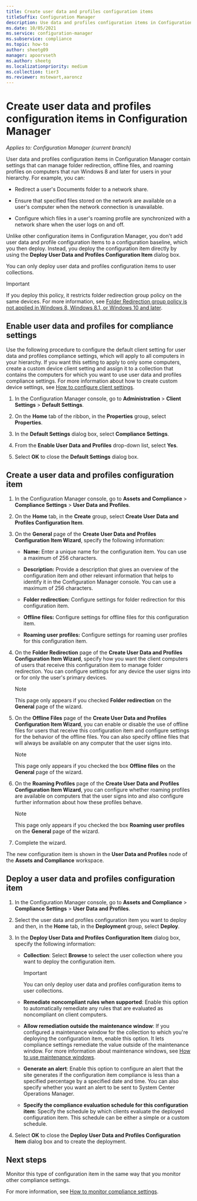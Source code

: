 ```yaml
---
title: Create user data and profiles configuration items
titleSuffix: Configuration Manager
description: Use data and profiles configuration items in Configuration Manager to manage folder redirection, offline files, and roaming profiles.
ms.date: 10/05/2021
ms.service: configuration-manager
ms.subservice: compliance
ms.topic: how-to
author: sheetg09
manager: apoorvseth
ms.author: sheetg
ms.localizationpriority: medium
ms.collection: tier3
ms.reviewer: mstewart,aaroncz 
---
```


# Create user data and profiles configuration items in Configuration Manager

*Applies to: Configuration Manager (current branch)*

User data and profiles configuration items in Configuration Manager contain settings that can manage folder redirection, offline files, and roaming profiles on computers that run Windows 8 and later for users in your hierarchy. For example, you can:  

- Redirect a user's Documents folder to a network share.  

- Ensure that specified files stored on the network are available on a user's computer when the network connection is unavailable.  

- Configure which files in a user's roaming profile are synchronized with a network share when the user logs on and off.  

Unlike other configuration items in Configuration Manager, you don't add user data and profile configuration items to a configuration baseline, which you then deploy. Instead, you deploy the configuration item directly by using the **Deploy User Data and Profiles Configuration Item** dialog box.  

You can only deploy user data and profiles configuration items to user collections.

> [!IMPORTANT]
> If you deploy this policy, it restricts folder redirection group policy on the same devices. For more information, see [Folder Redirection group policy is not applied in Windows 8, Windows 8.1, or Windows 10 and later](/troubleshoot/windows-server/group-policy/folder-redirection-group-policy-not-applied).<!-- SCCMDocs#2315 -->

## Enable user data and profiles for compliance settings

Use the following procedure to configure the default client setting for user data and profiles compliance settings, which will apply to all computers in your hierarchy. If you want this setting to apply to only some computers, create a custom device client setting and assign it to a collection that contains the computers for which you want to use user data and profiles compliance settings. For more information about how to create custom device settings, see [How to configure client settings](../../core/clients/deploy/configure-client-settings.md).  

1. In the Configuration Manager console, go to **Administration** > **Client Settings** > **Default Settings**.

1. On the **Home** tab of the ribbon, in the **Properties** group, select **Properties**.

1. In the **Default Settings** dialog box, select **Compliance Settings**.

1. From the **Enable User Data and Profiles** drop-down list, select **Yes**.

1. Select **OK** to close the **Default Settings** dialog box.

## Create a user data and profiles configuration item

1. In the Configuration Manager console, go to **Assets and Compliance** > **Compliance Settings** > **User Data and Profiles**.

1. On the **Home** tab, in the **Create** group, select **Create User Data and Profiles Configuration Item**.

1. On the **General** page of the **Create User Data and Profiles Configuration Item Wizard**, specify the following information:

    - **Name:** Enter a unique name for the configuration item. You can use a maximum of 256 characters.

    - **Description:** Provide a description that gives an overview of the configuration item and other relevant information that helps to identify it in the Configuration Manager console. You can use a maximum of 256 characters.

    - **Folder redirection:** Configure settings for folder redirection for this configuration item.

    - **Offline files:** Configure settings for offline files for this configuration item.

    - **Roaming user profiles:** Configure settings for roaming user profiles for this configuration item.

1. On the **Folder Redirection** page of the **Create User Data and Profiles Configuration Item Wizard**, specify how you want the client computers of users that receive this configuration item to manage folder redirection. You can configure settings for any device the user signs into or for only the user's primary devices.

    > [!NOTE]
    > This page only appears if you checked **Folder redirection** on the **General** page of the wizard.

1. On the **Offline Files** page of the **Create User Data and Profiles Configuration Item Wizard**, you can enable or disable the use of offline files for users that receive this configuration item and configure settings for the behavior of the offline files. You can also specify offline files that will always be available on any computer that the user signs into.

    > [!NOTE]
    > This page only appears if you checked the box **Offline files** on the **General** page of the wizard.

1. On the **Roaming Profiles** page of the **Create User Data and Profiles Configuration Item Wizard**, you can configure whether roaming profiles are available on computers that the user signs into and also configure further information about how these profiles behave.

    > [!NOTE]
    > This page only appears if you checked the box **Roaming user profiles** on the **General** page of the wizard.

1. Complete the wizard.

The new configuration item is shown in the **User Data and Profiles** node of the **Assets and Compliance** workspace.

## Deploy a user data and profiles configuration item

1. In the Configuration Manager console, go to **Assets and Compliance** > **Compliance Settings** > **User Data and Profiles**.

1. Select the user data and profiles configuration item you want to deploy and then, in the **Home** tab, in the **Deployment** group, select **Deploy**.

1. In the **Deploy User Data and Profiles Configuration Item** dialog box, specify the following information:

    - **Collection**: Select **Browse** to select the user collection where you want to deploy the configuration item.

        > [!IMPORTANT]
        > You can only deploy user data and profiles configuration items to user collections.

    - **Remediate noncompliant rules when supported**: Enable this option to automatically remediate any rules that are evaluated as noncompliant on client computers.

    - **Allow remediation outside the maintenance window**: If you configured a maintenance window for the collection to which you're deploying the configuration item, enable this option. It lets compliance settings remediate the value outside of the maintenance window. For more information about maintenance windows, see [How to use maintenance windows](../../core/clients/manage/collections/use-maintenance-windows.md).

    - **Generate an alert**: Enable this option to configure an alert that the site generates if the configuration item compliance is less than a specified percentage by a specified date and time. You can also specify whether you want an alert to be sent to System Center Operations Manager.

    - **Specify the compliance evaluation schedule for this configuration item**: Specify the schedule by which clients evaluate the deployed configuration item. This schedule can be either a simple or a custom schedule.

1. Select **OK** to close the **Deploy User Data and Profiles Configuration Item** dialog box and to create the deployment.

## Next steps

Monitor this type of configuration item in the same way that you monitor other compliance settings.

For more information, see [How to monitor compliance settings](monitor-compliance-settings.md).
